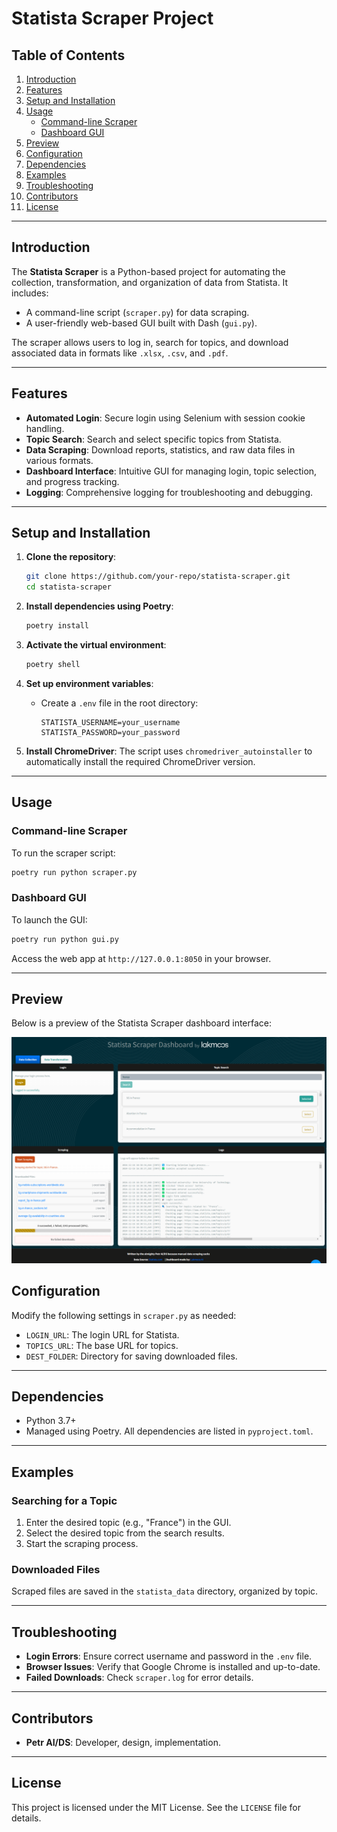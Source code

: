 
# Statista Scraper Project

## Table of Contents
1. [Introduction](#introduction)
2. [Features](#features)
3. [Setup and Installation](#setup-and-installation)
4. [Usage](#usage)
   - [Command-line Scraper](#command-line-scraper)
   - [Dashboard GUI](#dashboard-gui)
5. [Preview](#preview)
6. [Configuration](#configuration)
7. [Dependencies](#dependencies)
8. [Examples](#examples)
9. [Troubleshooting](#troubleshooting)
10. [Contributors](#contributors)
11. [License](#license)

---

## Introduction

The **Statista Scraper** is a Python-based project for automating the collection, transformation, and organization of data from Statista. It includes:
- A command-line script (`scraper.py`) for data scraping.
- A user-friendly web-based GUI built with Dash (`gui.py`).

The scraper allows users to log in, search for topics, and download associated data in formats like `.xlsx`, `.csv`, and `.pdf`.

---

## Features

- **Automated Login**: Secure login using Selenium with session cookie handling.
- **Topic Search**: Search and select specific topics from Statista.
- **Data Scraping**: Download reports, statistics, and raw data files in various formats.
- **Dashboard Interface**: Intuitive GUI for managing login, topic selection, and progress tracking.
- **Logging**: Comprehensive logging for troubleshooting and debugging.

---

## Setup and Installation

1. **Clone the repository**:
    ```bash
    git clone https://github.com/your-repo/statista-scraper.git
    cd statista-scraper
    ```

2. **Install dependencies using Poetry**:
    ```bash
    poetry install
    ```

3. **Activate the virtual environment**:
    ```bash
    poetry shell
    ```

4. **Set up environment variables**:
    - Create a `.env` file in the root directory:
        ```env
        STATISTA_USERNAME=your_username
        STATISTA_PASSWORD=your_password
        ```

5. **Install ChromeDriver**:
    The script uses `chromedriver_autoinstaller` to automatically install the required ChromeDriver version.

---

## Usage

### Command-line Scraper

To run the scraper script:
```bash
poetry run python scraper.py
```

### Dashboard GUI

To launch the GUI:
```bash
poetry run python gui.py
```

Access the web app at `http://127.0.0.1:8050` in your browser.

---

## Preview

Below is a preview of the Statista Scraper dashboard interface:

![Dashboard Preview](assets/Dash.png)

## Configuration

Modify the following settings in `scraper.py` as needed:
- `LOGIN_URL`: The login URL for Statista.
- `TOPICS_URL`: The base URL for topics.
- `DEST_FOLDER`: Directory for saving downloaded files.

---

## Dependencies

- Python 3.7+
- Managed using Poetry. All dependencies are listed in `pyproject.toml`.

---

## Examples

### Searching for a Topic
1. Enter the desired topic (e.g., "France") in the GUI.
2. Select the desired topic from the search results.
3. Start the scraping process.

### Downloaded Files
Scraped files are saved in the `statista_data` directory, organized by topic.

---

## Troubleshooting

- **Login Errors**: Ensure correct username and password in the `.env` file.
- **Browser Issues**: Verify that Google Chrome is installed and up-to-date.
- **Failed Downloads**: Check `scraper.log` for error details.

---

## Contributors

- **Petr AI/DS**: Developer, design, implementation.

---

## License

This project is licensed under the MIT License. See the `LICENSE` file for details.
